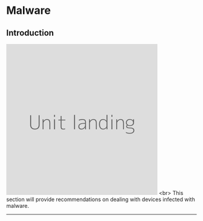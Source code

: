 # Malware

## Introduction

![](unit.png)
&lt;br&gt;
This section will provide recommendations on dealing with devices infected with malware.

***